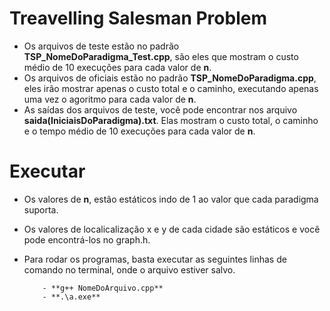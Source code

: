 # Treavelling Salesman Problem


- Os arquivos de teste estão no padrão **TSP_NomeDoParadigma_Test.cpp**, são eles que mostram o custo médio de 10 execuções para cada valor de **n**.
- Os arquivos de oficiais estão no padrão **TSP_NomeDoParadigma.cpp**, eles irão mostrar apenas o custo total e o caminho, executando apenas uma vez o agoritmo para cada valor de **n**.
- As saídas dos arquivos de teste, você pode encontrar nos arquivo **saida(IniciaisDoParadigma).txt**. Elas mostram o custo total, o caminho e o tempo médio de 10 execuções para cada valor de **n**.

# Executar

  - Os valores de **n**, estão estáticos indo de 1 ao valor que cada paradigma suporta.
  - Os valores de localicalização x e y de cada cidade são estáticos e você pode encontrá-los no graph.h. 
  - Para rodar os programas, basta executar as seguintes linhas de comando no terminal, onde o arquivo estiver salvo.

            - **g++ NomeDoArquivo.cpp**
	        - **.\a.exe**
